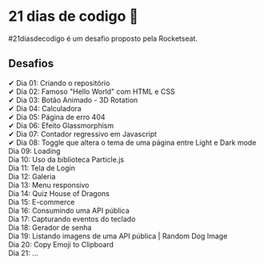 

# 21 dias de codigo 🚀

#21diasdecodigo é um desafio proposto pela Rocketseat.



## Desafios<br>
✔ Dia 01: Criando o repositório<br>
✔ Dia 02: Famoso "Hello World" com HTML e CSS<br>
✔ Dia 03: Botão Animado - 3D Rotation<br>
✔ Dia 04: Calculadora<br>
✔ Dia 05: Página de erro 404<br>
✔ Dia 06: Efeito Glassmorphism<br>
✔ Dia 07: Contador regressivo em Javascript<br>
✔ Dia 08: Toggle que altera o tema de uma página entre Light e Dark mode<br>
  Dia 09: Loading<br>
  Dia 10: Uso da biblioteca Particle.js<br>
  Dia 11: Tela de Login<br>
  Dia 12: Galeria<br>
  Dia 13: Menu responsivo<br>
  Dia 14: Quiz House of Dragons<br>
  Dia 15: E-commerce<br>
  Dia 16: Consumindo uma API pública<br>
  Dia 17: Capturando eventos do teclado<br>
  Dia 18: Gerador de senha<br>
  Dia 19: Listando imagens de uma API pública | Random Dog Image<br>
  Dia 20: Copy Emoji to Clipboard<br>
  Dia 21: ...<br>

